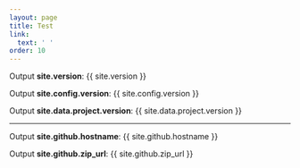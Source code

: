 ```yaml
---
layout: page
title: Test
link:
  text: ' '
order: 10
---
```


Output **site.version**: {{ site.version }}

Output **site.config.version**: {{ site.config.version }}

Output **site.data.project.version**: {{ site.data.project.version }}

---

Output **site.github.hostname**: {{ site.github.hostname }}

Output **site.github.zip_url**: {{ site.github.zip_url }}
